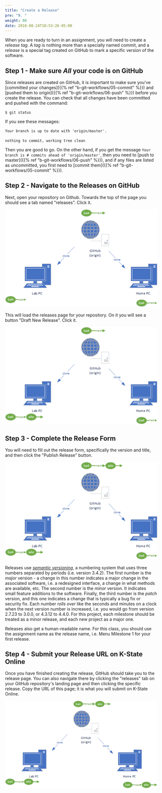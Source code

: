 ```yaml
---
title: "Create a Release"
pre: "9. "
weight: 90
date: 2018-08-24T10:53:26-05:00
---
```

When you are ready to turn in an assignment, you will need to create a _release tag_.  A _tag_ is nothing more than a specially named commit, and a _release_ is a special tag created on GitHub to mark a specific version of the software.

## Step 1 - Make sure _All_ your code is on GitHub
Since releases are created on GitHub, it is important to make sure you've [committed your changes]({{% ref "b-git-workflows/05-commit" %}}) and [pushed them to origin]({{% ref "b-git-workflows/06-push"  %}}) before you create the release.  You can check that all changes have been committed and pushed with the command:

```
$ git status
```

If you see these messages:

```
Your branch is up to date with 'origin/master'.

nothing to commit, working tree clean
```

Then you are good to go.  On the other hand, if you get the message `Your branch is # commits ahead of 'origin/master'`, then you need to [push to master]({{% ref "b-git-workflows/06-push" %}}), and if any files are listed as uncommitted, you first need to [commit them]({{% ref  "b-git-workflows/05-commit"  %}}).

## Step 2 - Navigate to the Releases on GitHub
Next, open your repository on Github.  Towards the top of the page you should see a tab named "releases".  Click it.

![Releases Link](images/b.9.1.png)

This will load the releases page for your repository.  On it you will see a button "Draft New Release".  Click it.

![Draft New Release Button](images/b.9.2.png)

## Step 3 - Complete the Release Form
You will need to fill out the release form, specifically the version and title, and then click the "Publish Release" button.

![New Release Form](images/b.9.3.png)

Releases use _[semantic versioning](https://semver.org/)_, a numbering system that uses three numbers separated by periods (i.e. version 3.4.2).  The first number is the _major_ version - a change in this number indicates a major change in the associated software, i.e. a redesigned interface, a change in what methods are available, etc.  The second number is the _minor_ version.  It indicates small feature additions to the software.  Finally, the third number is the _patch_ version, and this one indicates a change that is typically a bug fix or security fix.  Each number _rolls over_ like the seconds and minutes on a clock when the next version number is increased, i.e. you would go from version 2.7.23 to 3.0.0, or 4.3.12 to 4.4.0.  For this project, each milestone should be treated as a minor release, and each new project as a major one.  

Releases also get a human-readable name.  For this class, you should use the assignment name as the release name, i.e. Menu Milestone 1 for your first release.

## Step 4 - Submit your Release URL on K-State Online
Once you have finished creating the release, GitHub should take you to the release page.  You can also navigate there by clicking the "releases" tab on your GitHub repository's landing page and then clicking the specific release.  Copy the URL of this page; it is what you will submit on K-State Online.

![Release URL](images/b.9.4.png)